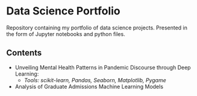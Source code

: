 # Data Science Portfolio

Repository containing my portfolio of data science projects. Presented in the form of Jupyter notebooks and python files.

## Contents 
* Unveiling Mental Health Patterns in Pandemic Discourse through Deep Learning:
  *   _Tools: scikit-learn, Pandas, Seaborn, Matplotlib, Pygame_ 
* Analysis of Graduate Admissions Machine Learning Models
